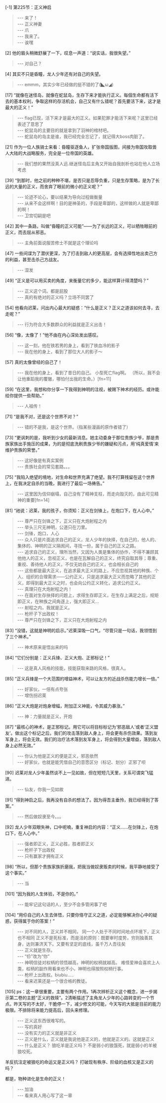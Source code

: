 
[-1] 第225节：正义神启
>--- 来了！<br>
>--- 正义神妻<br>
>--- 爪<br>
>--- 我来了。<br>
>--- 诶嘿<br>

[2] 他的眉头稍微舒展了一下，叹息一声道：“说实话，我很失望。”
>--- 对自己？<br>

[4] 其实不只是昏瞳，龙人少年还有对自己的失望。
>--- emmm，其实少年已经做的挺不错的了(◣ω◢)<br>

[17] “就像在迷怪岛，就像在蛇鼠岛，生存下来才能执行正义。每個生命都有活下去的基本权利，争取这样的存活机会，自己又有什么错呢？首先要活下来，这才是最大的正义！”
>--- flag已现，活下来才是最大的正义。如果犯罪才能活下来呢？这里已经表述了意思了<br>
>--- 蛇鼠岛的主要目的就是拿到了羽神的棺材吧。<br>
>--- 蛇鼠岛的岛主是谁，我已经完全忘记了，就记得大boss肉脏了。<br>

[21] 作为一位人族骑士来看：昏瞳驱逐鱼人，扩张帝国版图，间接为帝国攻取兽人大陆的大战略服务，完全是一位帝国的英雄。
>--- 我们想的果然没真人远.继迷怪岛后主角又开始自我剖析也站在他人立场考虑<br>

[39] “到那时，他之前的种种不堪，是否只是忍辱负重，只是生存策略，是为了长远的大量的正义，而舍弃了眼前的微小的正义呢？”
>--- 论迹不论心，要以结果为导向过程做衡量<br>
>--- 从来不会这样啊！目的是神圣的，手段是卑鄙的，这样做的人就是卑鄙的啊！<br>
>--- 卫宫切嗣是吧<br>

[42] 其中一条路，叫做“昏瞳的正义可能”——为了长远的正义，可以牺牲眼前的正义，而去屈从邪恶。
>--- 主角前面说服苦修士不就是这个理论吗<br>

[47] 一些间谍为了潜伏更深，为了打击到敌人的更高层，会有选择性地出卖己方的利益，甚至击杀己方战友。
>--- 湿发<br>

[49] “正义是可以用买卖的角度，来衡量它的多少，能这样算计得清楚吗？”
>--- 正义这个词。都是屁股<br>
>--- 真的有绝对的正义吗？立场不同罢了<br>

[54] 他看向迟莱，问出内心最大的疑惑：“什么是正义？正义之道该如何去寻，去走呢？”
>--- 行为符合大多数群众的利益就是正义出击！<br>

[56] “像，太像了！”他不由在内心深处发出感叹。
>--- 这一刻，他在铁若男的身上，看到了铁血冷的影子<br>
>--- 我在他的身上，看到了那位大人的影子～<br>

[57] 真的太像曾经的自己了！
>--- 我在他的身上，看到了昔日的自己。
小型死亡flag啊。
（所以，我不会让他重蹈我的覆辙，哪怕付出我的生命。）[fn=11]<br>

[59] “在这里，我想和你分享一下我得到神明的注视，被赐下神术的经历。或许能给你提供一些帮助。”
>--- 人祖传！<br>

[71] “是我不对，还是这个世界不对？”
>--- 错的不是我，是这个世界。（指某些漫画的原作者错了）<br>

[73] “更讽刺的是，我听到少女的最新消息。她主动委身于那位贵族少爷，那是贵族家族出手施压的成果，为的是彻底洗刷贵族少爷的嫌疑和污点，用‘纯真爱情’来维护贵族的荣誉。”
>--- 这好像是有真实案例<br>
>--- 贵族社会的常见套路。。。<br>

[75] “我陷入绝望的境地，对生命和世界充满了绝望。我不打算残留在这个世界上，在我决定自杀的当晚，我进行了最后一场祷告。”
>--- 这里因为信仰崩塌，自己没有了精神支柱，而走向毁灭的，由此可见精神的重要[fn=14]<br>

[81] “祂说：迟莱，我的孩子，你须知：正义在剑锋上，在炮口下，在人心中。”
>--- 尊严只在剑锋之下，正义只在大炮射程之内<br>
>--- 举头三尺无神明，公道只在刀里。<br>
>--- 剑锋，炮口，人心<br>
>--- 众人只是片面追求自己的正义，龙人少年的抉择，在自己的，他人的、集体的、神明的正义隔阂间，寻找一份，属于自己的正义之路。<br>
>--- 追求自己的正义，理所当然，又因为人类是集体的协作，不得不兼顾其他他人的正义，忽视正义，也是在瓦解自己的正义，终究自取其辱；尊重、重视、善待他人的正义，不仅无妨自己的正义，也会相长自己的<br>
>--- 这些都是最大正义，在追求最大正义的路上，不应忽视其他的种族、个人、组织的合理需求——公约正义，只是追求最大正义而忽略了其他的正义，即得到最大正义之时，也会向公约正义转化，追求公约正义。<br>
>--- 真理只在大炮射程之内！<br>
>--- 在面对生存抉择的问题上，求得生存即正义，在生存上满足之后，规矩即正义，在种族之间角逐上，强大即正义…<br>
>--- 射程之内，我就是正义。<br>
>--- 枪杆子下出政权！<br>
>--- 尊严只在剑锋之下，正义只在大炮射程之内<br>

[83] “没错，这就是神明的启示。”迟莱深吸一口气，“尽管只是一句话，我领悟到了三个神术。”
>--- 神术原来是悟出来的吗<br>

[84] “它们分别是：正义兵锋、正义大炮、正邪标记！”
>--- 这是真人风格的技能，技能获取来路的风格，很真人。<br>

[85] “正义兵锋是一个大范围的增益神术，可以让友方的近战杀伤能力增长一倍。”
>--- 好家伙，一倍有点夸张<br>
>--- 增伤拐迟莱<br>

[86] “正义大炮是对炮身增幅，附加正义神能，令其威力暴涨。”
>--- 神：力量就是正义，开炮<br>

[87] “最核心的神术，是正邪标记。用它可以将目标标记为‘邪恶敌人’或者‘正义盟友’。做出这个标记之后，我们的攻击落到敌人身上，将会更有杀伤效果。落到友军身上，将会无效。我们的治疗法术落到友军身上，将会得到大量增益，落到敌人身上必然无效。”
>--- 你认为他是正义的便是正义，邪恶依然<br>
>--- 好家伙，也就是能凭借自己的意愿区分（标记、划分）正邪了呗<br>

[90] 迟莱对龙人少年虽然谈不上一见如故，但在短短几天里，关系可谓突飞猛进。
>--- 仙友，你我一见如故<br>

[91] “得到神启之后，我再没有自杀的想法了。因为得吾主垂怜，我已经得到了答案。”
>--- 然后做奴隶至今。。。<br>

[92] 龙人少年双眼失神，口中呢喃，重复神启的内容：“正义……在剑锋上，在炮口下，在人心中。”
>--- 强者即正义，正义必胜，胜者即正义<br>
>--- 枪杆子下出政权<br>
>--- 只有赢家才拥有正义<br>

[98] “所以，但那个贵族家族折磨我，把我当做奴隶贩卖的时候，我平静地接受了这个事实。”
>--- 当<br>

[101] “因为我的人生体验，不是你的。”
>--- 能牢记这句话的人，至少不会多管闲事了吧<br>

[104] “用伱自己的人生去体悟，只要你恪守正义之道，必定能够解决你心中的疑惑，获得属于你的答案！”
>--- 对不同的人，正义并不相同，
同一个人处于不同时间地点环境下，正义也不相同
正义不是死标准，而是活的原则：既要审时度势，穷则独善其身，达则兼济天下。又要有坚定的底线，虽千万人吾往矣<br>
>--- 正义就是生存。<br>
>--- “伱”改为“你”<br>
>--- 神明信徒对权柄的领悟越高，神明的权柄就越高。
难怪爱神会喜欢上人类，权柄的副作用看来也不小，神明也得按照权柄行事。<br>
>--- 枪杆上出政权。biubiu.....<br>
>--- 看来迟莱还是一个很合格的教徒。<br>

[105] ps：这一章很重要，主要有两个作用。1再次辨析正义这个概念，进一步揭示第二卷的主题“正义的救赎”。2清晰描述了主角龙人少年的心路转变的一个节点。昨天写的不太好，干脆停一下，减少修文的可能，今天写的大抵是目前的能力极限。不排除将来能力提高后，回头来修理。
>--- 正义这东西很难写的。<br>
>--- 写的真好<br>
>--- 没有实力的正义就是非正义<br>
>--- 正义是什么，正义就是我说他是正义的，他就是正义的。这就是正义<br>
>--- 什么是正义？
狼吃羊是正义吗？
不是弱小的狼饿死，就是弱小的羊被狼咬死。

羊反抗注定被狼吃的命运又是正义吗？
打破现有秩序、阶级的血核又是正义的吗？

都是，物种进化是生命的正义！<br>
>--- 加油<br>
>--- 看来真人用心写了这一章<br>
